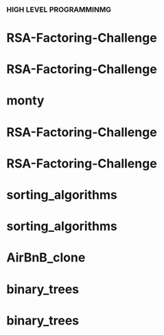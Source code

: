 ### HIGH LEVEL PROGRAMMINMG

# RSA-Factoring-Challenge
# RSA-Factoring-Challenge
# monty
# RSA-Factoring-Challenge
# RSA-Factoring-Challenge
# sorting_algorithms
# sorting_algorithms
# AirBnB_clone
# binary_trees
# binary_trees
